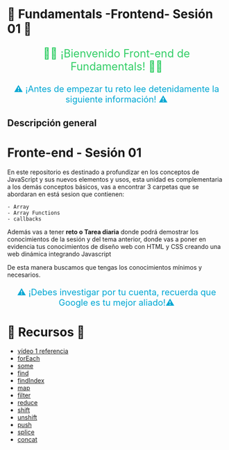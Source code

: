 # 🧪 Fundamentals -Frontend- Sesión 01  🧪

<p style="color:#32ce66; font-size: 25px; text-align:center;"> 👋🏼 ¡Bienvenido  Front-end de Fundamentals! 👋🏼 </p>

<p style="color:#00a7d3; font-size: 20px; text-align:center;"> ⚠️  ¡Antes de empezar tu reto lee detenidamente la siguiente información! ⚠️ </p>

## Descripción general 

# Fronte-end - Sesión 01

En este repositorio es destinado a profundizar en los conceptos de JavaScript y sus nuevos elementos y usos, esta unidad es complementaria a los demás conceptos básicos, vas a encontrar 3 carpetas que se abordaran en está sesion que contienen:

    - Array 
    - Array Functions
    - callbacks


Además vas a tener **reto o Tarea diaria** donde podrá demostrar los conocimientos de la sesión y del tema anterior, donde vas a poner en evidencia tus conocimientos de diseño web con HTML y CSS creando una web dinámica integrando Javascript

De esta manera buscamos que tengas los conocimientos mínimos y necesarios.


<p style="color:#00a7d3; font-size: 20px; text-align:center;"> ⚠️  ¡Debes investigar por tu cuenta, recuerda que Google es tu mejor aliado!⚠️ </p>



# 🧪 Recursos  🧪

- [vídeo 1 referencia](https://www.youtube.com/watch?v=bkgXlQp5hbI&ab_channel=VidaMRR-Dise%C3%B1oydesarrolloweb)
-  [forEach](https://developer.mozilla.org/es/docs/Web/JavaScript/Reference/Global_Objects/Array/forEach)
-  [some](https://developer.mozilla.org/es/docs/Web/JavaScript/Reference/Global_Objects/Array/some)
-  [find](https://developer.mozilla.org/es/docs/Web/JavaScript/Reference/Global_Objects/Array/find)
- [findIndex](https://developer.mozilla.org/es/docs/Web/JavaScript/Reference/Global_Objects/Array/findIndex)
- [map](https://developer.mozilla.org/es/docs/Web/JavaScript/Reference/Global_Objects/Array/map)
- [filter](https://developer.mozilla.org/es/docs/Web/JavaScript/Reference/Global_Objects/Array/filter)
- [reduce](https://developer.mozilla.org/es/docs/Web/JavaScript/Reference/Global_Objects/Array/Reduce)
- [shift](https://developer.mozilla.org/es/docs/Web/JavaScript/Reference/Global_Objects/Array/shift)
- [unshift](https://developer.mozilla.org/es/docs/Web/JavaScript/Reference/Global_Objects/Array/unshift)
- [push](https://developer.mozilla.org/es/docs/Web/JavaScript/Reference/Global_Objects/Array/push)
- [splice](https://developer.mozilla.org/es/docs/Web/JavaScript/Reference/Global_Objects/Array/splice)
- [concat](https://developer.mozilla.org/es/docs/Web/JavaScript/Reference/Global_Objects/Array/concat)
